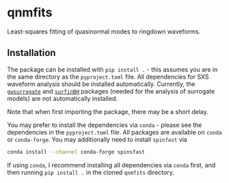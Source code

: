 # qnmfits
Least-squares fitting of quasinormal modes to ringdown waveforms.

## Installation

The package can be installed with `pip install .` - this assumes you are in the same directory as the `pyproject.toml` file. All dependencies for SXS waveform analysis should be installed automatically. Currently, the [`gwsurrogate`](https://pypi.org/project/gwsurrogate/) and [`surfinBH`](https://pypi.org/project/surfinBH/) packages (needed for the analysis of surrogate models) are not automatically installed.

Note that when first importing the package, there may be a short delay.

You may prefer to install the dependencies via `conda` - please see the dependencies in the `pyproject.toml` file. All packages are available on `conda` or `conda-forge`. You may additionally need to install `spinfast` via

```bash
conda install --channel conda-forge spinsfast
```

If using `conda`, I recommend installing all dependencies via `conda` first, and then running `pip install .` in the cloned `qnmfits` directory.
